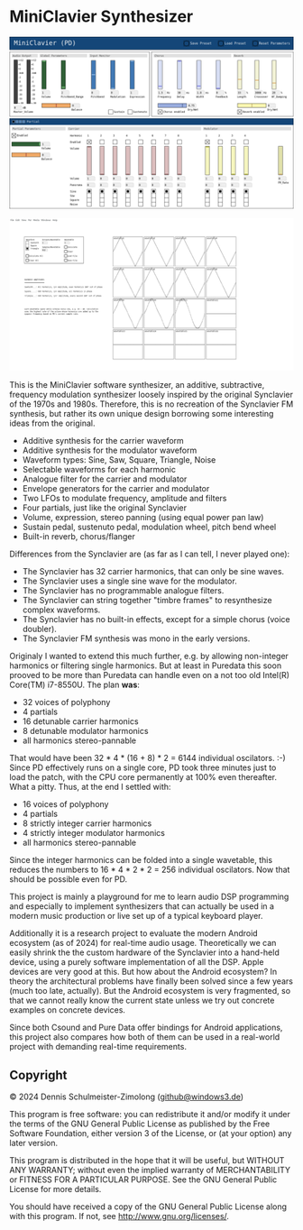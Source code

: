 MiniClavier Synthesizer
=======================

![MiniClavier (PD), work in progress](puredata/screenshot.png?raw=true "MiniClavier (PD), work in progress")

![Band-limited Waveform Generator](puredata/wavetables/screenshot.png?raw=true "Band-limited Waveform Generator")

This is the MiniClavier software synthesizer, an additive, subtractive,
frequency modulation synthesizer loosely inspired by the original Synclavier
of the 1970s and 1980s. Therefore, this is no recreation of the Synclavier FM
synthesis, but rather its own unique design borrowing some interesting ideas
from the original.

 * Additive synthesis for the carrier waveform
 * Additive synthesis for the modulator waveform
 * Waveform types: Sine, Saw, Square, Triangle, Noise
 * Selectable waveforms for each harmonic
 * Analogue filter for the carrier and modulator
 * Envelope generators for the carrier and modulator
 * Two LFOs to modulate frequency, amplitude and filters
 * Four partials, just like the original Synclavier
 * Volume, expression, stereo panning (using equal power pan law)
 * Sustain pedal, sustenuto pedal, modulation wheel, pitch bend wheel
 * Built-in reverb, chorus/flanger

Differences from the Synclavier are (as far as I can tell, I never played one):

 * The Synclavier has 32 carrier harmonics, that can only be sine waves.
 * The Synclavier uses a single sine wave for the modulator.
 * The Synclavier has no programmable analogue filters.
 * The Synclavier can string together "timbre frames" to resynthesize complex waveforms.
 * The Synclavier has no built-in effects, except for a simple chorus (voice doubler).
 * The Synclavier FM synthesis was mono in the early versions.

Originaly I wanted to extend this much further, e.g. by allowing non-integer
harmonics or filtering single harmonics. But at least in Puredata this soon
prooved to be more than Puredata can handle even on a not too old Intel(R)
Core(TM) i7-8550U. The plan **was**:

 * 32 voices of polyphony
 * 4 partials
 * 16 detunable carrier harmonics
 * 8 detunable modulator harmonics
 * all harmonics stereo-pannable

That would have been 32 * 4 * (16 + 8) * 2 = 6144 individual oscilators. :-)
Since PD effectively runs on a single core, PD took three minutes just to load
the patch, with the CPU core permanently at 100% even thereafter. What a pitty.
Thus, at the end I settled with:

 * 16 voices of polyphony
 * 4 partials
 * 8 strictly integer carrier harmonics
 * 4 strictly integer modulator harmonics
 * all harmonics stereo-pannable

Since the integer harmonics can be folded into a single wavetable, this reduces
the numbers to 16 * 4 * 2 * 2 = 256 individual oscilators. Now that should
be possible even for PD.

This project is mainly a playground for me to learn audio DSP programming and
especially to implement synthesizers that can actually be used in a modern
music production or live set up of a typical keyboard player.

Additionally it is a research project to evaluate the modern Android ecosystem
(as of 2024) for real-time audio usage. Theoretically we can easily shrink the
the custom hardware of the Synclavier into a hand-held device, using a purely
software implementation of all the DSP. Apple devices are very good at this.
But how about the Android ecosystem? In theory the architectural problems have
finally been solved since a few years (much too late, actually). But the Android
ecosystem is very fragmented, so that we cannot really know the current state
unless we try out concrete examples on concrete devices.

Since both Csound and Pure Data offer bindings for Android applications,
this project also compares how both of them can be used in a real-world
project with demanding real-time requirements.

Copyright
---------

© 2024 Dennis Schulmeister-Zimolong (github@windows3.de)

This program is free software: you can redistribute it and/or modify
it under the terms of the GNU General Public License as published by
the Free Software Foundation, either version 3 of the License, or
(at your option) any later version.

This program is distributed in the hope that it will be useful,
but WITHOUT ANY WARRANTY; without even the implied warranty of
MERCHANTABILITY or FITNESS FOR A PARTICULAR PURPOSE.  See the
GNU General Public License for more details.

You should have received a copy of the GNU General Public License
along with this program.  If not, see <http://www.gnu.org/licenses/>.
